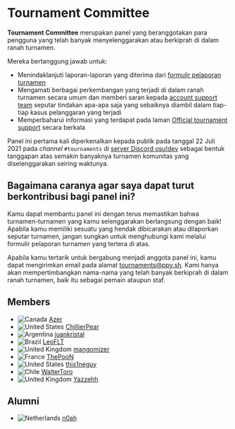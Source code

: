 # Tournament Committee

**Tournament Committee** merupakan panel yang beranggotakan para pengguna yang telah banyak menyelenggarakan atau berkiprah di dalam ranah turnamen.

Mereka bertanggung jawab untuk:

- Menindaklanjuti laporan-laporan yang diterima dari [formulir pelaporan turnamen](https://pif.ephemeral.ink/tournament-reports)
- Mengamati berbagai perkembangan yang terjadi di dalam ranah turnamen secara umum dan memberi saran kepada [account support team](/wiki/People/The_Team/Account_support_team) seputar tindakan apa-apa saja yang sebaiknya diambil dalam tiap-tiap kasus pelanggaran yang terjadi
- Memperbaharui informasi yang terdapat pada laman [Official tournament support](/wiki/Tournaments/Official_support) secara berkala

Panel ini pertama kali diperkenalkan kepada publik pada tanggal 22 Juli 2021 pada *channel* `#tournaments` di [server Discord osu!dev](https://discord.com/invite/ppy) sebagai bentuk tanggapan atas semakin banyaknya turnamen komunitas yang diselenggarakan seiring waktunya.

## Bagaimana caranya agar saya dapat turut berkontribusi bagi panel ini?

Kamu dapat membantu panel ini dengan terus memastikan bahwa turnamen-turnamen yang kamu selenggarakan berlangsung dengan baik! Apabila kamu memiliki sesuatu yang hendak dibicarakan atau dilaporkan seputar turnamen, jangan sungkan untuk menghubungi kami melalui formulir pelaporan turnamen yang tertera di atas.

Apabila kamu tertarik untuk bergabung menjadi anggota panel ini, kamu dapat mengirimkan email pada alamat [tournaments@ppy.sh](mailto:tournaments@ppy.sh). Kami hanya akan mempertimbangkan nama-nama yang telah banyak berkiprah di dalam ranah turnamen, baik itu sebagai pemain ataupun staf.

## Members

- ![][flag_CA] [Azer](https://osu.ppy.sh/users/2155578)
- ![][flag_US] [ChillierPear](https://osu.ppy.sh/users/9501251)
- ![][flag_AR] [juankristal](https://osu.ppy.sh/users/443656)
- ![][flag_BR] [LeoFLT](https://osu.ppy.sh/users/3668779)
- ![][flag_GB] [mangomizer](https://osu.ppy.sh/users/1893718)
- ![][flag_FR] [ThePooN](https://osu.ppy.sh/users/718454)
- ![][flag_US] [this1neguy](https://osu.ppy.sh/users/1797189)
- ![][flag_CL] [WalterToro](https://osu.ppy.sh/users/5281416)
- ![][flag_GB] [Yazzehh](https://osu.ppy.sh/users/7068973)

## Alumni

- ![][flag_NL] [n0ah](https://osu.ppy.sh/users/3086393)

[flag_AR]: /wiki/shared/flag/AR.gif "Argentina"
[flag_BR]: /wiki/shared/flag/BR.gif "Brazil"
[flag_CA]: /wiki/shared/flag/CA.gif "Canada"
[flag_CL]: /wiki/shared/flag/CL.gif "Chile"
[flag_FR]: /wiki/shared/flag/FR.gif "France"
[flag_GB]: /wiki/shared/flag/GB.gif "United Kingdom"
[flag_NL]: /wiki/shared/flag/NL.gif "Netherlands"
[flag_US]: /wiki/shared/flag/US.gif "United States"
